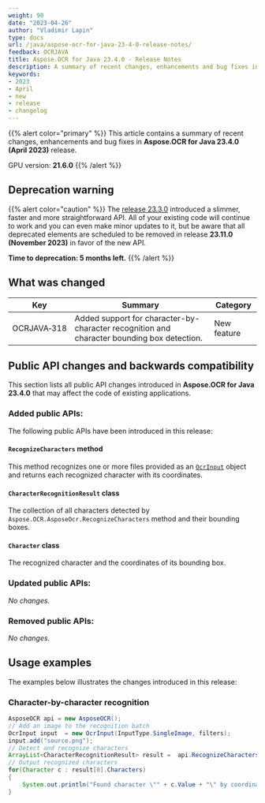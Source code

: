 ```yaml
---
weight: 90
date: "2023-04-26"
author: "Vladimir Lapin"
type: docs
url: /java/aspose-ocr-for-java-23-4-0-release-notes/
feedback: OCRJAVA
title: Aspose.OCR for Java 23.4.0 - Release Notes
description: A summary of recent changes, enhancements and bug fixes in Aspose.OCR for Java 23.4.0 (April 2023) release.
keywords:
- 2023
- April
- new
- release
- changelog
---
```


{{% alert color="primary" %}}
This article contains a summary of recent changes, enhancements and bug fixes in **Aspose.OCR for Java 23.4.0 (April 2023)** release.

GPU version: **21.6.0**
{{% /alert %}}

## Deprecation warning

{{% alert color="caution" %}}
The [release 23.3.0](/ocr/java/aspose-ocr-for-java-23-3-0-release-notes/) introduced a slimmer, faster and more straightforward API. All of your existing code will continue to work and you can even make minor updates to it, but be aware that all deprecated elements are scheduled to be removed in release **23.11.0 (November 2023)** in favor of the new API.

**Time to deprecation: 5 months left.**
{{% /alert %}}

## What was changed

Key | Summary | Category
--- | ------- | --------
OCRJAVA&#8209;318 | Added support for character-by-character recognition and character bounding box detection. | New feature

## Public API changes and backwards compatibility

This section lists all public API changes introduced in **Aspose.OCR for Java 23.4.0** that may affect the code of existing applications.

### Added public APIs:

The following public APIs have been introduced in this release:

#### `RecognizeCharacters` method

This method recognizes one or more files provided as an [`OcrInput`](/ocr/java/ocrinput/) object and returns each recognized character with its coordinates.

#### `CharacterRecognitionResult` class

The collection of all characters detected by `Aspose.OCR.AsposeOcr.RecognizeCharacters` method and their bounding boxes.

#### `Character` class

The recognized character and the coordinates of its bounding box.

### Updated public APIs:

_No changes._

### Removed public APIs:

_No changes._

## Usage examples

The examples below illustrates the changes introduced in this release:

### Character-by-character recognition

```java
AsposeOCR api = new AsposeOCR();
// Add an image to the recognition batch
OcrInput input  = new OcrInput(InputType.SingleImage, filters);
input.add("source.png");
// Detect and recognize characters
ArrayList<CharacterRecognitionResult> result =  api.RecognizeCharacters(input, DetectAreasMode.DOCUMENT, Language.None);
// Output recognized characters
for(Character c : result[0].Characters)
{
	System.out.println("Found character \"" + c.Value + "\" by coordinates: left - " + c.Coordinates.X + " | top - " + c.Coordinates.Y + " | width - " + c.Coordinates.Width + " | height - " + c.Coordinates.Height);
}
```
